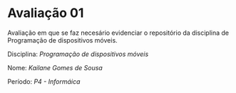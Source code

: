 # Avaliação 01
Avaliação em que se faz necesário evidenciar o repositório da disciplina de Programação de dispositivos móveis. 

Disciplina: *Programação de dispositivos móveis*

Nome: *Kailane Gomes de Sousa*

Período: *P4 - Informáica*
